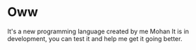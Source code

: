 # Oww
 
It's a new programming language created by me Mohan
It is in development, you can test it and help me get it going better.
